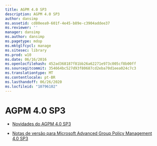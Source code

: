 ```yaml
---
title: AGPM 4.0 SP3
description: AGPM 4.0 SP3
author: dansimp
ms.assetid: cd80eea9-601f-4e45-b89e-c3904addee37
ms.reviewer: ''
manager: dansimp
ms.author: dansimp
ms.pagetype: mdop
ms.mktglfcycl: manage
ms.sitesec: library
ms.prod: w10
ms.date: 06/16/2016
ms.openlocfilehash: 452ad368187f81bb26a62271e973c005cf8b00ff
ms.sourcegitcommit: 354664bc527d93f80687cd2eba70d1eea024c7c3
ms.translationtype: MT
ms.contentlocale: pt-BR
ms.lasthandoff: 06/26/2020
ms.locfileid: "10796102"
---
```

# AGPM 4.0 SP3


-   [Novidades do AGPM 4.0 SP3](whats-new-in-agpm-40-sp3.md)

-   [Notas de versão para Microsoft Advanced Group Policy Management 4.0 SP3](release-notes-for-microsoft-advanced-group-policy-management-40-sp3.md)

 

 





